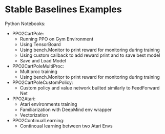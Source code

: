 # Stable Baselines Examples

Python Notebooks:
- PPO2CartPole:
    - Running PPO on Gym Environment
    - Using TensorBoard
    - Using bench.Monitor to print reward for monitoring during training
    - Using custom callback to add reward print and to save best model
    - Save and Load Model
- PPO2CartPoleMultiProc:
    - Multiproc training
    - Using bench.Monitor to print reward for monitoring during training
- PPO2CartPoleCustomPolicy:
    - Custom policy and value network builted similarly to FeedForward Net
- PPO2Atari:
    - Atari environments training
    - Familiarization with DeepMind env wrapper
    - Vectorization
- PPO2ContinualLearning:
    - Continoual learning between two Atari Envs